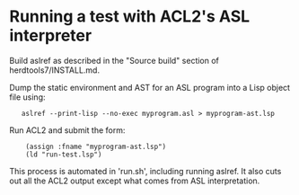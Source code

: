 
Running a test with ACL2's ASL interpreter
=======================

Build aslref as described in the "Source build" section of herdtools7/INSTALL.md.

Dump the static environment and AST for an ASL program into a Lisp object file using:
```
   aslref --print-lisp --no-exec myprogram.asl > myprogram-ast.lsp
```

Run ACL2 and submit the form:
```
    (assign :fname "myprogram-ast.lsp")
    (ld "run-test.lsp")
```

This process is automated in 'run.sh', including running aslref. It
also cuts out all the ACL2 output except what comes from ASL interpretation.
